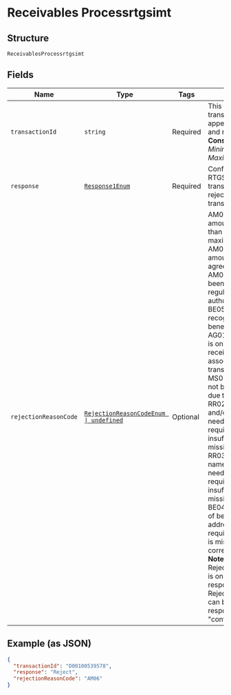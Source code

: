 
# Receivables Processrtgsimt

## Structure

`ReceivablesProcessrtgsimt`

## Fields

| Name | Type | Tags | Description |
|  --- | --- | --- | --- |
| `transactionId` | `string` | Required | This is the transactionId that appears in call back and report.<br>**Constraints**: *Minimum Length*: `12`, *Maximum Length*: `12` |
| `response` | [`Response1Enum`](../../doc/models/response-1-enum.md) | Required | Confirm to accept RTGS/IMT transaction. Reject to reject RTGS/IMT transaction. |
| `rejectionReasonCode` | [`RejectionReasonCodeEnum \| undefined`](../../doc/models/rejection-reason-code-enum.md) | Optional | AM02    (Transaction amount is greater than allowed maximum) <br> AM06    (Transaction amount is less than agreed minimum) <br> AM07    (Amount has been  blocked by regulatory authorities.) <br> BE05      (Sender is not recognised by beneficiary) <br> AG01     (No agreement is on file at the receiver for affecting associated transaction) <br> MS01    (Reason has not been specified due to sensitivities.) <br> RR02  (Senders name and/or address needed for regulatory requirements is insufficient or missing.) <br> RR03  (Recipients name and/or address needed for regulatory requirements is insufficient or missing.) <br> BE04    (Specification of beneficiary address, which is required for payment, is missing/not correct.). <br> <strong> Note&#58; </strong> RejectionReasonCode is only required if response is "Reject". RejectionReasonCode can be omitted if response is "confirm". |

## Example (as JSON)

```json
{
  "transactionId": "D00100539578",
  "response": "Reject",
  "rejectionReasonCode": "AM06"
}
```

